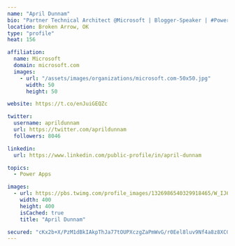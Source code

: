 ```yaml
---
name: "April Dunnam"
bio: "Partner Technical Architect @Microsoft | Blogger-Speaker | #PowerApps, #PowerAutomate, #Office365, #SharePoint | #WIT | #Karaoke Queen"
location: Broken Arrow, OK
type: "profile"
heat: 156

affiliation:
  name: Microsoft
  domain: microsoft.com
  images:
    - url: "/assets/images/organizations/microsoft.com-50x50.jpg"
      width: 50
      height: 50

website: https://t.co/enJuiGEQZc

twitter:
  username: aprildunnam
  url: https://twitter.com/aprildunnam
  followers: 8046

linkedin:
  url: https://www.linkedin.com/public-profile/in/april-dunnam

topics:
  - Power Apps

images:
  - url: https://pbs.twimg.com/profile_images/1326986540329918465/W_IJ6Ih2_400x400.jpg
    width: 400
    height: 400
    isCached: true
    title: "April Dunnam"

secured: "cKx2b+X/PzM1dBkIAkpThJa77tOUPXczgZaPmWvG/r0Eel8luv9Nf4a8z8XCGc+MvEdXx8ZFs5wiW+WgkCdI8MiS47NcNs7Z7vpbpRpr+Q+pJjFHw7/EBaQ2vv8Sn2zF7QR4vRd16tDw5WrUrTjHR3K30kAVvWHwkwyoZPIKUwJ04+xVhlFpMFZD/T79aui2DKhucdvY/czMGHmXfrmwZM9pumGMunObHy3/t5tr5QVSO0bigBPZxLdAzox/SJA7ETNYEeVmS4RBNwiBYop3KYzkcFrUPaM7dUN79bYBtIrl5UzWZuPtbK2Gj3b8JEUFlIFl575FxC5/nU3+JrhYGfqRvM2A4jU9OVYMdgHHcZllwqICdZhh0+skUT/z0nYJABnOjlpnW1aiY+pxOwNAri3WHDsMCwvy6WSzJGBeXUc=;17gd0eAPtwYxVa+pcRzIRg=="
---
```


